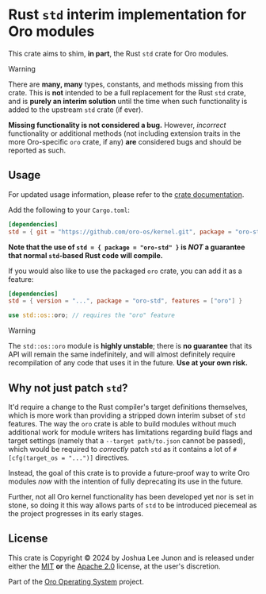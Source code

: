 # Rust `std` interim implementation for Oro modules

This crate aims to shim, **in part**, the Rust `std` crate for Oro modules.

> [!WARNING]
> There are **many, many** types, constants, and methods missing from this crate.
> This is **not** intended to be a full replacement for the Rust `std` crate, and
> is **purely an interim solution** until the time when such functionality is added
> to the upstream `std` crate (if ever).
>
> **Missing functionality is not considered a bug.** However, _incorrect_ functionality
> or additional methods (not including extension traits in the more Oro-specific `oro`
> crate, if any) **are** considered bugs and should be reported as such.

## Usage
For updated usage information, please refer to the [crate documentation](https://docs.rs/oro-std).

Add the following to your `Cargo.toml`:

```toml
[dependencies]
std = { git = "https://github.com/oro-os/kernel.git", package = "oro-std" }
```

**Note that the use of `std = { package = "oro-std" }` is _NOT_ a guarantee that normal `std`-based
Rust code will compile.**

If you would also like to use the packaged `oro` crate, you can add it as a feature:

```toml
[dependencies]
std = { version = "...", package = "oro-std", features = ["oro"] }
```

```rust
use std::os::oro; // requires the "oro" feature
```

> [!WARNING]
> The `std::os::oro` module is **highly unstable**; there is **no guarantee**
> that its API will remain the same indefinitely, and will almost definitely
> require recompilation of any code that uses it in the future. **Use at your own risk.**

## Why not just patch `std`?
It'd require a change to the Rust compiler's target definitions themselves,
which is more work than providing a stripped down interim subset of `std` features.
The way the `oro` crate is able to build modules without much additional work for
module writers has limitations regarding build flags and target settings (namely
that a `--target path/to.json` cannot be passed), which would be required to _correctly_
patch `std` as it contains a lot of `#[cfg(target_os = "...")]` directives.

Instead, the goal of this crate is to provide a future-proof way to write Oro modules _now_
with the intention of fully deprecating its use in the future.

Further, not all Oro kernel functionality has been developed yet nor is set in stone,
so doing it this way allows parts of `std` to be introduced piecemeal as the project
progresses in its early stages.

## License
This crate is Copyright &copy; 2024 by Joshua Lee Junon and is released under either
the [MIT](LICENSE.mit) **or** the [Apache 2.0](LICENSE.apache-2.0) license, at the
user's discretion.

Part of the [Oro Operating System](https://github.com/oro-os) project.
